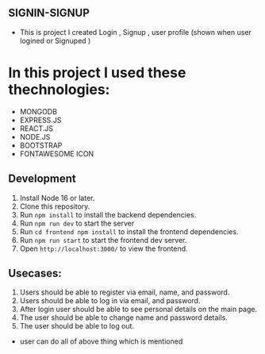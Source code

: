 ## SIGNIN-SIGNUP

- This is project I created Login , Signup , user profile (shown when user logined or Signuped )

# In this project I used these thechnologies:

- MONGODB
- EXPRESS.JS
- REACT.JS
- NODE.JS
- BOOTSTRAP
- FONTAWESOME ICON

## Development

1. Install Node 16 or later.
2. Clone this repository.
3. Run `npm install` to install the backend dependencies.
4. Run `npm run dev` to start the server
5. Run `cd frontend npm install` to install the frontend dependencies.
6. Run `npm run start` to start the frontend dev server.
7. Open `http://localhost:3000/` to view the frontend.

## Usecases:

1. Users should be able to register via email, name, and password.
2. Users should be able to log in via email, and password.
3. After login user should be able to see personal details on the main page.
4. The user should be able to change name and password details.
5. The user should be able to log out.

- user can do all of above thing which is mentioned
